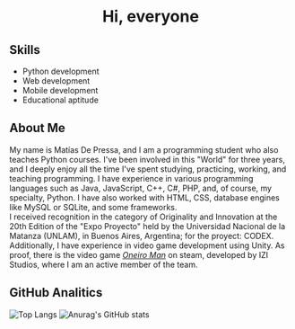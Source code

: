 <div align="center">
  <h1 align="center">Hi, everyone</h1> 
</div>

## Skills

- Python development  
- Web development  
- Mobile development  
- Educational aptitude

## About Me
My name is Matías De Pressa, and I am a programming student who also teaches Python courses. I've been involved in this "World" for three years, and I deeply enjoy all the time I've spent studying, practicing, working, and teaching programming.
I have experience in various programming languages such as Java, JavaScript, C++, C#, PHP, and, of course, my specialty, Python. I have also worked with HTML, CSS, database engines like MySQL or SQLite, and some frameworks.  
I received recognition in the category of Originality and Innovation at the 20th Edition of the "Expo Proyecto" held by the Universidad Nacional de la Matanza (UNLAM), in Buenos Aires, Argentina; for the proyect: CODEX.  
Additionally, I have experience in video game development using Unity. As proof, there is the video game [*Oneiro Man*](https://store.steampowered.com/app/3146700/Oneiro_Man/?l=latam) on steam, developed by IZI Studios, where I am an active member of the team.


## GitHub Analitics
![Top Langs](https://github-readme-stats.vercel.app/api/top-langs/?username=MatiasDePressa&langs_count=3&theme=shadow_red) ![Anurag's GitHub stats](https://github-readme-stats.vercel.app/api?username=MatiasDePressa&show_icons=true&theme=shadow_red&text_color=#FFFFFF)
